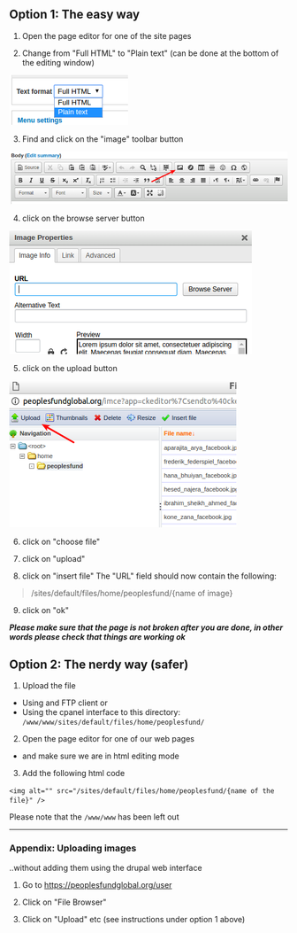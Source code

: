 

## Option 1: The easy way

1. Open the page editor for one of the site pages

2. Change from "Full HTML" to "Plain text" (can be done at the bottom of the editing window)

![](_img/Selection_004.png)

3. Find and click on the "image" toolbar button

![](_img/Selection_005.png)

4. click on the browse server button

![](_img/Selection_007.png)

5. click on the upload button

![](_img/Selection_008.png)

6. click on "choose file"

7. click on "upload"

8. click on "insert file"
The "URL" field should now contain the following:

> /sites/default/files/home/peoplesfund/{name of image}

9. click on "ok"

***Please make sure that the page is not broken after you are done, in other words please check that things are working ok***


## Option 2: The nerdy way (safer)

1. Upload the file
  * Using and FTP client or
  * Using the cpanel interface
to this directory: `/www/www/sites/default/files/home/peoplesfund/`

2. Open the page editor for one of our web pages
  * and make sure we are in html editing mode

3. Add the following html code

`<img alt="" src="/sites/default/files/home/peoplesfund/{name of the file}" />`

Please note that the `/www/www` has been left out

***

### Appendix: Uploading images
..without adding them using the drupal web interface

1. Go to https://peoplesfundglobal.org/user

2. Click on "File Browser"

3. Click on "Upload" etc (see instructions under option 1 above)
